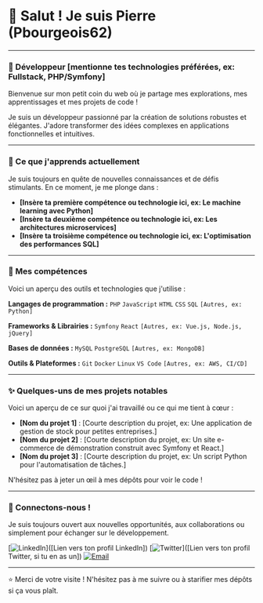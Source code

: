 

# 👋 Salut ! Je suis Pierre (Pbourgeois62)

---

### 🚀 Développeur [mentionne tes technologies préférées, ex: Fullstack, PHP/Symfony]

Bienvenue sur mon petit coin du web où je partage mes explorations, mes apprentissages et mes projets de code !

Je suis un développeur passionné par la création de solutions robustes et élégantes. J'adore transformer des idées complexes en applications fonctionnelles et intuitives.

---

### 🌱 Ce que j'apprends actuellement

Je suis toujours en quête de nouvelles connaissances et de défis stimulants. En ce moment, je me plonge dans :

* **[Insère ta première compétence ou technologie ici, ex: Le machine learning avec Python]**
* **[Insère ta deuxième compétence ou technologie ici, ex: Les architectures microservices]**
* **[Insère ta troisième compétence ou technologie ici, ex: L'optimisation des performances SQL]**

---

### 💼 Mes compétences

Voici un aperçu des outils et technologies que j'utilise :

**Langages de programmation :**
`PHP` `JavaScript` `HTML` `CSS` `SQL` `[Autres, ex: Python]`

**Frameworks & Librairies :**
`Symfony` `React` `[Autres, ex: Vue.js, Node.js, jQuery]`

**Bases de données :**
`MySQL` `PostgreSQL` `[Autres, ex: MongoDB]`

**Outils & Plateformes :**
`Git` `Docker` `Linux` `VS Code` `[Autres, ex: AWS, CI/CD]`

---

### ✨ Quelques-uns de mes projets notables

Voici un aperçu de ce sur quoi j'ai travaillé ou ce qui me tient à cœur :

* **[Nom du projet 1]** : [Courte description du projet, ex: Une application de gestion de stock pour petites entreprises.]
* **[Nom du projet 2]** : [Courte description du projet, ex: Un site e-commerce de démonstration construit avec Symfony et React.]
* **[Nom du projet 3]** : [Courte description du projet, ex: Un script Python pour l'automatisation de tâches.]

N'hésitez pas à jeter un œil à mes dépôts pour voir le code !

---

### 💬 Connectons-nous !

Je suis toujours ouvert aux nouvelles opportunités, aux collaborations ou simplement pour échanger sur le développement.

[![LinkedIn](https://img.shields.io/badge/LinkedIn-0077B5?style=for-the-badge&logo=linkedin&logoColor=white)]([Lien vers ton profil LinkedIn])
[![Twitter](https://img.shields.io/badge/Twitter-1DA1F2?style=for-the-badge&logo=twitter&logoColor=white)]([Lien vers ton profil Twitter, si tu en as un])
[![Email](https://img.shields.io/badge/Email-D14836?style=for-the-badge&logo=gmail&logoColor=white)](mailto:ton.email@example.com)

---

⭐️ Merci de votre visite ! N'hésitez pas à me suivre ou à starifier mes dépôts si ça vous plaît.
